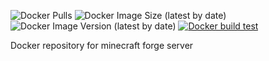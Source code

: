 ![Docker Pulls](https://img.shields.io/docker/pulls/stalerok/minecraft_forge)
![Docker Image Size (latest by date)](https://img.shields.io/docker/image-size/stalerok/minecraft_forge)
![Docker Image Version (latest by date)](https://img.shields.io/docker/v/stalerok/minecraft_forge)
[![Docker build test](https://github.com/stalerok/minecraft_forge/actions/workflows/docker-check.yml/badge.svg)](https://github.com/stalerok/minecraft_forge/actions/workflows/docker-check.yml)

Docker repository for minecraft forge server
